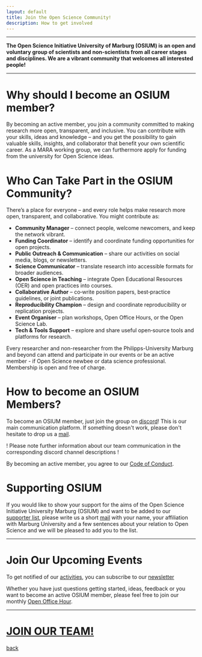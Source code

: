 ```yaml
---
layout: default
title: Join the Open Science Community!
description: How to get involved
---
```


---

<b>The Open Science Initiative University of Marburg (OSIUM) is an open and voluntary group of scientists and non-scientists from all career stages and disciplines. We are a vibrant community that welcomes all interested people!</b>


---

# Why should I become an OSIUM member?

By becoming an active member, you join a community committed to making research more open, transparent, and inclusive. 
You can contribute with your skills, ideas and knowledge – and you get the possibility to gain valuable skills, insights, and collaborator that benefit your own scientific career.
As a MARA working group, we can furthermore apply for funding from the university for Open Science ideas.

# Who Can Take Part in the OSIUM Community?

There’s a place for everyone – and every role helps make research more open, transparent, and collaborative. You might contribute as:

- **Community Manager** – connect people, welcome newcomers, and keep the network vibrant.
- **Funding Coordinator** – identify and coordinate funding opportunities for open projects.
- **Public Outreach & Communication** – share our activities on social media, blogs, or newsletters.
- **Science Communicator** – translate research into accessible formats for broader audiences.
- **Open Science in Teaching** – integrate Open Educational Resources (OER) and open practices into courses.
- **Collaborative Author** – co‑write position papers, best‑practice guidelines, or joint publications.
- **Reproducibility Champion** – design and coordinate reproducibility or replication projects.
- **Event Organiser** – plan workshops, Open Office Hours, or the Open Science Lab.
- **Tech & Tools Support** – explore and share useful open‑source tools and platforms for research.

Every researcher and non-researcher from the Philipps-University Marburg and beyond can attend and participate in our events or be an active member - if Open Science newbee or data science professional. Membership is open and free of charge. 


# How to become an OSIUM Members?

To become an OSIUM member, just join the group on <a href="https://discord.gg/KDR6Xc3aRg">discord</a>! This is our main communication platform. If something doesn't work, please don't hesitate to drop us a <a href="mailto:osium.contact@gmail.com">mail</a>.

! Please note further information about our team communication in the corresponding discord channel descriptions !

By becoming an active member, you agree to our [Code of Conduct](./team).


# Supporting OSIUM

If you would like to show your support for the aims of the Open Science Initiative University Marburg (OSIUM) and want to be added to our <a href="https://openscienceinitiativeuniversitymarburg.github.io/team.html">supporter list</a>, please write us a short <a href="mailto:osium.contact@gmail.com">mail</a> with your name, your affiliation with Marburg University and a few sentences about your relation to Open Science and we will be pleased to add you to the list.


---
# Join Our Upcoming Events

To get notified of our [activities](./calendar-page), you can subscribe to our <a href="https://www.lists.uni-marburg.de/lists/sympa/subscribe/eresearch-openscience-news?previous_action=info">newsletter</a>

Whether you have just questions getting started, ideas, feedback or you want to become an active OSIUM member, please feel free to join our monthly <a href="https://webconf.hrz.uni-marburg.de/n/rooms/q2o-bf3-vtf-u8q/join">Open Office Hour</a>.

---

# [JOIN OUR TEAM!](./join.md)


[back](./)
